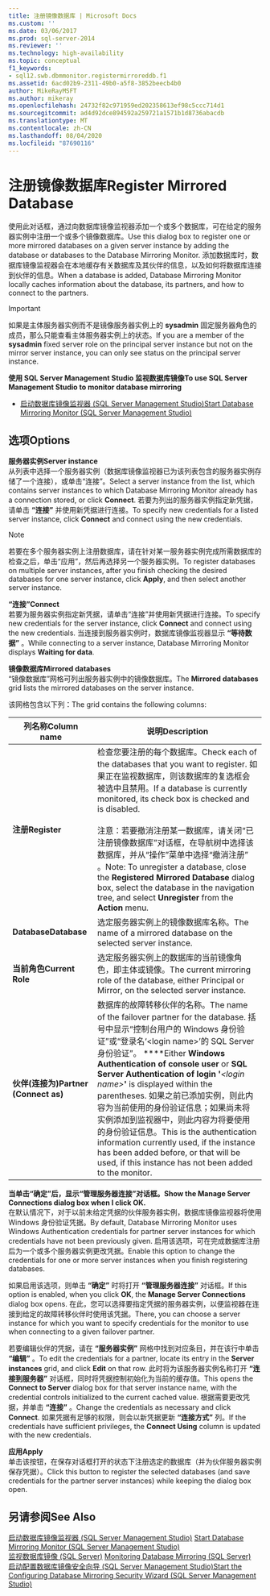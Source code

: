 ```yaml
---
title: 注册镜像数据库 | Microsoft Docs
ms.custom: ''
ms.date: 03/06/2017
ms.prod: sql-server-2014
ms.reviewer: ''
ms.technology: high-availability
ms.topic: conceptual
f1_keywords:
- sql12.swb.dbmmonitor.registermirroreddb.f1
ms.assetid: 6acd02b9-2311-49b0-a5f8-3852beecb4b0
author: MikeRayMSFT
ms.author: mikeray
ms.openlocfilehash: 24732f82c971959ed202358613ef98c5ccc714d1
ms.sourcegitcommit: ad4d92dce894592a259721a1571b1d8736abacdb
ms.translationtype: MT
ms.contentlocale: zh-CN
ms.lasthandoff: 08/04/2020
ms.locfileid: "87690116"
---
```

# <a name="register-mirrored-database"></a><span data-ttu-id="d5f01-102">注册镜像数据库</span><span class="sxs-lookup"><span data-stu-id="d5f01-102">Register Mirrored Database</span></span>
  <span data-ttu-id="d5f01-103">使用此对话框，通过向数据库镜像监视器添加一个或多个数据库，可在给定的服务器实例中注册一个或多个镜像数据库。</span><span class="sxs-lookup"><span data-stu-id="d5f01-103">Use this dialog box to register one or more mirrored databases on a given server instance by adding the database or databases to the Database Mirroring Monitor.</span></span> <span data-ttu-id="d5f01-104">添加数据库时，数据库镜像监视器会在本地缓存有关数据库及其伙伴的信息，以及如何将数据库连接到伙伴的信息。</span><span class="sxs-lookup"><span data-stu-id="d5f01-104">When a database is added, Database Mirroring Monitor locally caches information about the database, its partners, and how to connect to the partners.</span></span>  
  
> [!IMPORTANT]  
>  <span data-ttu-id="d5f01-105">如果是主体服务器实例而不是镜像服务器实例上的 **sysadmin** 固定服务器角色的成员，那么只能查看主体服务器实例上的状态。</span><span class="sxs-lookup"><span data-stu-id="d5f01-105">If you are a member of the **sysadmin** fixed server role on the principal server instance but not on the mirror server instance, you can only see status on the principal server instance.</span></span>  
  
 <span data-ttu-id="d5f01-106">**使用 SQL Server Management Studio 监视数据库镜像**</span><span class="sxs-lookup"><span data-stu-id="d5f01-106">**To use SQL Server Management Studio to monitor database mirroring**</span></span>  
  
-   [<span data-ttu-id="d5f01-107">启动数据库镜像监视器 (SQL Server Management Studio)</span><span class="sxs-lookup"><span data-stu-id="d5f01-107">Start Database Mirroring Monitor &#40;SQL Server Management Studio&#41;</span></span>](../database-mirroring/start-database-mirroring-monitor-sql-server-management-studio.md)  
  
## <a name="options"></a><span data-ttu-id="d5f01-108">选项</span><span class="sxs-lookup"><span data-stu-id="d5f01-108">Options</span></span>  
 <span data-ttu-id="d5f01-109">**服务器实例**</span><span class="sxs-lookup"><span data-stu-id="d5f01-109">**Server instance**</span></span>  
 <span data-ttu-id="d5f01-110">从列表中选择一个服务器实例（数据库镜像监视器已为该列表包含的服务器实例存储了一个连接），或单击“连接”。</span><span class="sxs-lookup"><span data-stu-id="d5f01-110">Select a server instance from the list, which contains server instances to which Database Mirroring Monitor already has a connection stored, or click **Connect**.</span></span> <span data-ttu-id="d5f01-111">若要为列出的服务器实例指定新凭据，请单击 **“连接”** 并使用新凭据进行连接。</span><span class="sxs-lookup"><span data-stu-id="d5f01-111">To specify new credentials for a listed server instance, click **Connect** and connect using the new credentials.</span></span>  
  
> [!NOTE]  
>  <span data-ttu-id="d5f01-112">若要在多个服务器实例上注册数据库，请在针对某一服务器实例完成所需数据库的检查之后，单击“应用”，然后再选择另一个服务器实例。</span><span class="sxs-lookup"><span data-stu-id="d5f01-112">To register databases on multiple server instances, after you finish checking the desired databases for one server instance, click **Apply**, and then select another server instance.</span></span>  
  
 <span data-ttu-id="d5f01-113">**“连接”**</span><span class="sxs-lookup"><span data-stu-id="d5f01-113">**Connect**</span></span>  
 <span data-ttu-id="d5f01-114">若要为服务器实例指定新凭据，请单击“连接”并使用新凭据进行连接。</span><span class="sxs-lookup"><span data-stu-id="d5f01-114">To specify new credentials for the server instance, click **Connect** and connect using the new credentials.</span></span> <span data-ttu-id="d5f01-115">当连接到服务器实例时，数据库镜像监视器显示 **“等待数据”** 。</span><span class="sxs-lookup"><span data-stu-id="d5f01-115">While connecting to a server instance, Database Mirroring Monitor displays **Waiting for data**.</span></span>  
  
 <span data-ttu-id="d5f01-116">**镜像数据库**</span><span class="sxs-lookup"><span data-stu-id="d5f01-116">**Mirrored databases**</span></span>  
 <span data-ttu-id="d5f01-117">“镜像数据库”网格可列出服务器实例中的镜像数据库。</span><span class="sxs-lookup"><span data-stu-id="d5f01-117">The **Mirrored databases** grid lists the mirrored databases on the server instance.</span></span>  
  
 <span data-ttu-id="d5f01-118">该网格包含以下列：</span><span class="sxs-lookup"><span data-stu-id="d5f01-118">The grid contains the following columns:</span></span>  
  
|<span data-ttu-id="d5f01-119">列名称</span><span class="sxs-lookup"><span data-stu-id="d5f01-119">Column name</span></span>|<span data-ttu-id="d5f01-120">说明</span><span class="sxs-lookup"><span data-stu-id="d5f01-120">Description</span></span>|  
|-----------------|-----------------|  
|<span data-ttu-id="d5f01-121">**注册**</span><span class="sxs-lookup"><span data-stu-id="d5f01-121">**Register**</span></span>|<span data-ttu-id="d5f01-122">检查您要注册的每个数据库。</span><span class="sxs-lookup"><span data-stu-id="d5f01-122">Check each of the databases that you want to register.</span></span> <span data-ttu-id="d5f01-123">如果正在监视数据库，则该数据库的复选框会被选中且禁用。</span><span class="sxs-lookup"><span data-stu-id="d5f01-123">If a database is currently monitored, its check box is checked and is disabled.</span></span><br /><br /> <span data-ttu-id="d5f01-124">注意：若要撤消注册某一数据库，请关闭“已注册镜像数据库”对话框，在导航树中选择该数据库，并从“操作”菜单中选择“撤消注册”  。</span><span class="sxs-lookup"><span data-stu-id="d5f01-124">Note: To unregister a database, close the **Registered Mirrored Database** dialog box, select the database in the navigation tree, and select **Unregister** from the **Action** menu.</span></span>|  
|<span data-ttu-id="d5f01-125">**Database**</span><span class="sxs-lookup"><span data-stu-id="d5f01-125">**Database**</span></span>|<span data-ttu-id="d5f01-126">选定服务器实例上的镜像数据库名称。</span><span class="sxs-lookup"><span data-stu-id="d5f01-126">The name of a mirrored database on the selected server instance.</span></span>|  
|<span data-ttu-id="d5f01-127">**当前角色**</span><span class="sxs-lookup"><span data-stu-id="d5f01-127">**Current Role**</span></span>|<span data-ttu-id="d5f01-128">选定服务器实例上的数据库的当前镜像角色，即主体或镜像。</span><span class="sxs-lookup"><span data-stu-id="d5f01-128">The current mirroring role of the database, either Principal or Mirror, on the selected server instance.</span></span>|  
|<span data-ttu-id="d5f01-129">**伙伴(连接为)**</span><span class="sxs-lookup"><span data-stu-id="d5f01-129">**Partner (Connect as)**</span></span>|<span data-ttu-id="d5f01-130">数据库的故障转移伙伴的名称。</span><span class="sxs-lookup"><span data-stu-id="d5f01-130">The name of the failover partner for the database.</span></span> <span data-ttu-id="d5f01-131">括号中显示“控制台用户的 Windows 身份验证”或“登录名‘\<login name>’的 SQL Server 身份验证”。 \*\*\*\*</span><span class="sxs-lookup"><span data-stu-id="d5f01-131">Either **Windows Authentication of console user** or **SQL Server Authentication of login '***\<login name>***'** is displayed within the parentheses.</span></span> <span data-ttu-id="d5f01-132">如果之前已添加实例，则此内容为当前使用的身份验证信息；如果尚未将实例添加到监视器中，则此内容为将要使用的身份验证信息。</span><span class="sxs-lookup"><span data-stu-id="d5f01-132">This is the authentication information currently used, if the instance has been added before, or that will be used, if this instance has not been added to the monitor.</span></span>|  
  
 <span data-ttu-id="d5f01-133">**当单击“确定”后，显示“管理服务器连接”对话框。**</span><span class="sxs-lookup"><span data-stu-id="d5f01-133">**Show the Manage Server Connections dialog box when I click OK.**</span></span>  
 <span data-ttu-id="d5f01-134">在默认情况下，对于以前未给定凭据的伙伴服务器实例，数据库镜像监视器将使用 Windows 身份验证凭据。</span><span class="sxs-lookup"><span data-stu-id="d5f01-134">By default, Database Mirroring Monitor uses Windows Authentication credentials for partner server instances for which credentials have not been previously given.</span></span> <span data-ttu-id="d5f01-135">启用该选项，可在完成数据库注册后为一个或多个服务器实例更改凭据。</span><span class="sxs-lookup"><span data-stu-id="d5f01-135">Enable this option to change the credentials for one or more server instances when you finish registering databases.</span></span>  
  
 <span data-ttu-id="d5f01-136">如果启用该选项，则单击 **“确定”** 时将打开 **“管理服务器连接”** 对话框。</span><span class="sxs-lookup"><span data-stu-id="d5f01-136">If this option is enabled, when you click **OK**, the **Manage Server Connections** dialog box opens.</span></span> <span data-ttu-id="d5f01-137">在此，您可以选择要指定凭据的服务器实例，以便监视器在连接到给定的故障转移伙伴时使用该凭据。</span><span class="sxs-lookup"><span data-stu-id="d5f01-137">There, you can choose a server instance for which you want to specify credentials for the monitor to use when connecting to a given failover partner.</span></span>  
  
 <span data-ttu-id="d5f01-138">若要编辑伙伴的凭据，请在 **“服务器实例”** 网格中找到对应条目，并在该行中单击 **“编辑”** 。</span><span class="sxs-lookup"><span data-stu-id="d5f01-138">To edit the credentials for a partner, locate its entry in the **Server instances** grid, and click **Edit** on that row.</span></span> <span data-ttu-id="d5f01-139">此时将为该服务器实例名称打开 **“连接到服务器”** 对话框，同时将凭据控制初始化为当前的缓存值。</span><span class="sxs-lookup"><span data-stu-id="d5f01-139">This opens the **Connect to Server** dialog box for that server instance name, with the credential controls initialized to the current cached value.</span></span> <span data-ttu-id="d5f01-140">根据需要更改凭据，并单击 **“连接”** 。</span><span class="sxs-lookup"><span data-stu-id="d5f01-140">Change the credentials as necessary and click **Connect**.</span></span> <span data-ttu-id="d5f01-141">如果凭据有足够的权限，则会以新凭据更新 **“连接方式”** 列。</span><span class="sxs-lookup"><span data-stu-id="d5f01-141">If the credentials have sufficient privileges, the **Connect Using** column is updated with the new credentials.</span></span>  
  
 <span data-ttu-id="d5f01-142">**应用**</span><span class="sxs-lookup"><span data-stu-id="d5f01-142">**Apply**</span></span>  
 <span data-ttu-id="d5f01-143">单击该按钮，在保存对话框打开的状态下注册选定的数据库（并为伙伴服务器实例保存凭据）。</span><span class="sxs-lookup"><span data-stu-id="d5f01-143">Click this button to register the selected databases (and save credentials for the partner server instances) while keeping the dialog box open.</span></span>  
  
## <a name="see-also"></a><span data-ttu-id="d5f01-144">另请参阅</span><span class="sxs-lookup"><span data-stu-id="d5f01-144">See Also</span></span>  
 <span data-ttu-id="d5f01-145">[启动数据库镜像监视器 (SQL Server Management Studio)](../database-mirroring/start-database-mirroring-monitor-sql-server-management-studio.md) </span><span class="sxs-lookup"><span data-stu-id="d5f01-145">[Start Database Mirroring Monitor &#40;SQL Server Management Studio&#41;](../database-mirroring/start-database-mirroring-monitor-sql-server-management-studio.md) </span></span>  
 <span data-ttu-id="d5f01-146">[监视数据库镜像 (SQL Server)](database-mirroring-sql-server.md) </span><span class="sxs-lookup"><span data-stu-id="d5f01-146">[Monitoring Database Mirroring &#40;SQL Server&#41;](database-mirroring-sql-server.md) </span></span>  
 [<span data-ttu-id="d5f01-147">启动配置数据库镜像安全向导 (SQL Server Management Studio)</span><span class="sxs-lookup"><span data-stu-id="d5f01-147">Start the Configuring Database Mirroring Security Wizard &#40;SQL Server Management Studio&#41;</span></span>](start-the-configuring-database-mirroring-security-wizard.md)  
  
  
